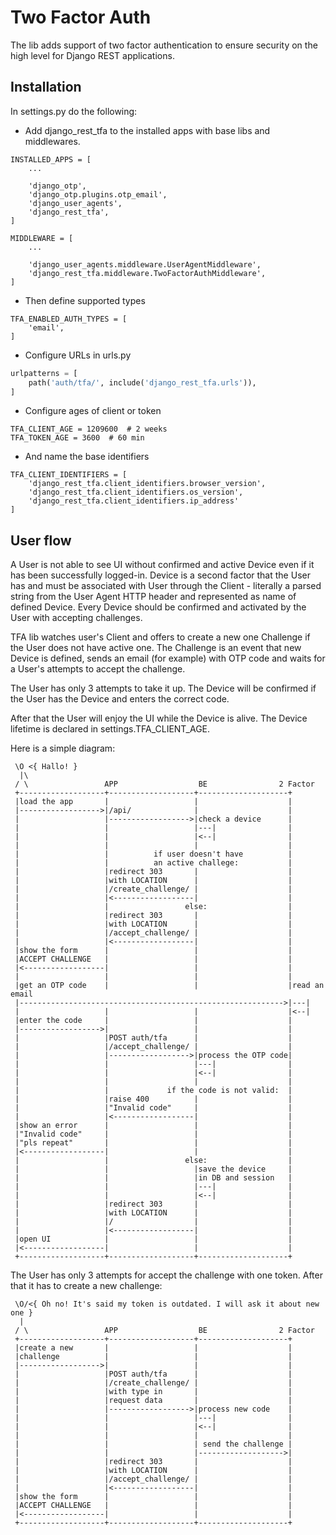 Two Factor Auth 
==========

The lib adds support of two factor authentication to ensure security on the high level
for Django REST applications. 


Installation
------------

In settings.py do the following:

* Add django_rest_tfa to the installed apps with base libs and middlewares.
```
INSTALLED_APPS = [
    ...

    'django_otp',
    'django_otp.plugins.otp_email',
    'django_user_agents',
    'django_rest_tfa',
]

MIDDLEWARE = [
    ...

    'django_user_agents.middleware.UserAgentMiddleware',
    'django_rest_tfa.middleware.TwoFactorAuthMiddleware',
]
```

* Then define supported types
```
TFA_ENABLED_AUTH_TYPES = [
    'email',
]
```

* Configure URLs in urls.py
```python
urlpatterns = [
    path('auth/tfa/', include('django_rest_tfa.urls')),
]
```

* Configure ages of client or token
```
TFA_CLIENT_AGE = 1209600  # 2 weeks
TFA_TOKEN_AGE = 3600  # 60 min
```

* And name the base identifiers
```
TFA_CLIENT_IDENTIFIERS = [
    'django_rest_tfa.client_identifiers.browser_version',
    'django_rest_tfa.client_identifiers.os_version',
    'django_rest_tfa.client_identifiers.ip_address'
]
```


User flow
------------
A User is not able to see UI without confirmed and active Device even if it has been 
successfully logged-in.
Device is a second factor that the User has and must be associated with User through the Client -
literally a parsed string from the User Agent HTTP header and represented as name of defined Device.
Every Device should be confirmed and activated by the User with accepting challenges. 

TFA lib watches user's Client and offers to create a new one Challenge 
if the User does not have active one.
The Challenge is an event that new Device is defined, sends an email (for example)
with OTP code and waits for a User's attempts to accept the challenge.

The User has only 3 attempts to take it up. 
The Device will be confirmed if the User has the Device and enters the correct code.   

After that the User will enjoy the UI while the Device is alive.
The Device lifetime is declared in settings.TFA_CLIENT_AGE.

Here is a simple diagram: 
```
 \O <{ Hallo! }
  |\
 / \                 APP                  BE                2 Factor
 +-------------------+-------------------+--------------------+
 |load the app       |                   |                    |
 |------------------>|/api/              |                    |
 |                   |------------------>|check a device      |
 |                   |                   |---|                |
 |                   |                   |<--|                |
 |                   |                   |                    |
 |                   |          if user doesn't have          |
 |                   |          an active challege:           |
 |                   |redirect 303       |                    |
 |                   |with LOCATION      |                    |
 |                   |/create_challenge/ |                    |
 |                   |<------------------|                    |
 |                   |                 else:                  |
 |                   |redirect 303       |                    |
 |                   |with LOCATION      |                    |
 |                   |/accept_challenge/ |                    |
 |                   |<------------------|                    |
 |show the form      |                   |                    |
 |ACCEPT CHALLENGE   |                   |                    |
 |<------------------|                   |                    |
 |                   |                   |                    |
 |get an OTP code    |                   |                    |read an email
 |----------------------------------------------------------->|---|
 |                   |                   |                    |<--|
 |enter the code     |                   |                    |
 |------------------>|                   |                    |
 |                   |POST auth/tfa      |                    |
 |                   |/accept_challenge/ |                    |
 |                   |------------------>|process the OTP code|
 |                   |                   |---|                |
 |                   |                   |<--|                |
 |                   |                   |                    |
 |                   |             if the code is not valid:  |
 |                   |raise 400          |                    |
 |                   |"Invalid code"     |                    |
 |                   |<------------------|                    |
 |show an error      |                   |                    |
 |"Invalid code"     |                   |                    |
 |"pls repeat"       |                   |                    |
 |<------------------|                   |                    |
 |                   |                 else:                  |
 |                   |                   |save the device     |
 |                   |                   |in DB and session   |
 |                   |                   |---|                |
 |                   |                   |<--|                |
 |                   |redirect 303       |                    |
 |                   |with LOCATION      |                    |
 |                   |/                  |                    |
 |                   |<------------------|                    |
 |open UI            |                   |                    |
 |<------------------|                   |                    |
 +-------------------+-------------------+--------------------+
```

The User has only 3 attempts for accept the challenge with one token. After that
it has to create a new challenge:
```
 \O/<{ Oh no! It's said my token is outdated. I will ask it about new one }
  |
 / \                 APP                  BE                2 Factor
 +-------------------+-------------------+--------------------+
 |create a new       |                   |                    |
 |challenge          |                   |                    |
 |------------------>|                   |                    |
 |                   |POST auth/tfa      |                    |
 |                   |/create_challenge/ |                    |
 |                   |with type in       |                    |
 |                   |request data       |                    |
 |                   |------------------>|process new code    |
 |                   |                   |---|                |
 |                   |                   |<--|                |
 |                   |                   |                    |
 |                   |                   | send the challenge |
 |                   |                   |------------------->|
 |                   |redirect 303       |                    |
 |                   |with LOCATION      |                    |
 |                   |/accept_challenge/ |                    |
 |                   |<------------------|                    |
 |show the form      |                   |                    |
 |ACCEPT CHALLENGE   |                   |                    |
 |<------------------|                   |                    |
 +-------------------+-------------------+--------------------+
```
